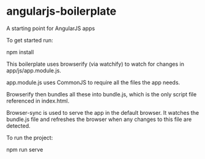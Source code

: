 # angularjs-boilerplate

A starting point for AngularJS apps

To get started run:

npm install

This boilerplate uses browserify (via watchify) to watch for changes in app/js/app.module.js.

app.module.js uses CommonJS to require all the files the app needs.

Browserify then bundles all these into bundle.js, which is the only script file referenced in index.html.

Browser-sync is used to serve the app in the default browser.  It watches the bundle.js file and refreshes the browser when any changes to this file are detected.

To run the project:

npm run serve
